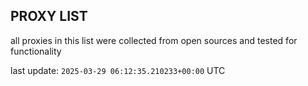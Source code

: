 ## PROXY LIST

all proxies in this list were collected from open sources and tested for functionality

last update: `2025-03-29 06:12:35.210233+00:00` UTC